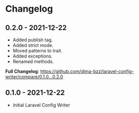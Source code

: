 # Changelog

## 0.2.0 - 2021-12-22

- Added publish tag.
- Added strict mode.
- Moved patterns to trait.
- Added exceptions.
- Renamed methods.

**Full Changelog**: https://github.com/dima-bzz/laravel-config-writer/compare/0.1.0...0.2.0

## 0.1.0 - 2021-12-22

- Initial Laravel Config Writer
